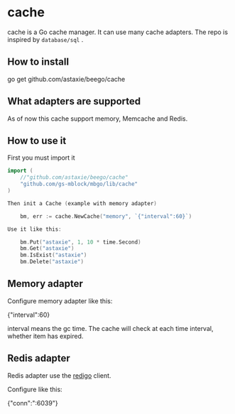 # cache

cache is a Go cache manager. It can use many cache adapters. The repo is inspired by `database/sql` .

## How to install

go get github.com/astaxie/beego/cache

## What adapters are supported

As of now this cache support memory, Memcache and Redis.

## How to use it

First you must import it

``` go
import (
    //"github.com/astaxie/beego/cache"
    "github.com/gs-mblock/mbgo/lib/cache"
)

Then init a Cache (example with memory adapter)

    bm, err := cache.NewCache("memory", `{"interval":60}`)

Use it like this:

    bm.Put("astaxie", 1, 10 * time.Second)
    bm.Get("astaxie")
    bm.IsExist("astaxie")
    bm.Delete("astaxie")
```

## Memory adapter

Configure memory adapter like this:

{"interval":60}

interval means the gc time. The cache will check at each time interval, whether item has expired.

## Redis adapter

Redis adapter use the [redigo](http://github.com/gomodule/redigo) client.

Configure like this:

{"conn":":6039"}
